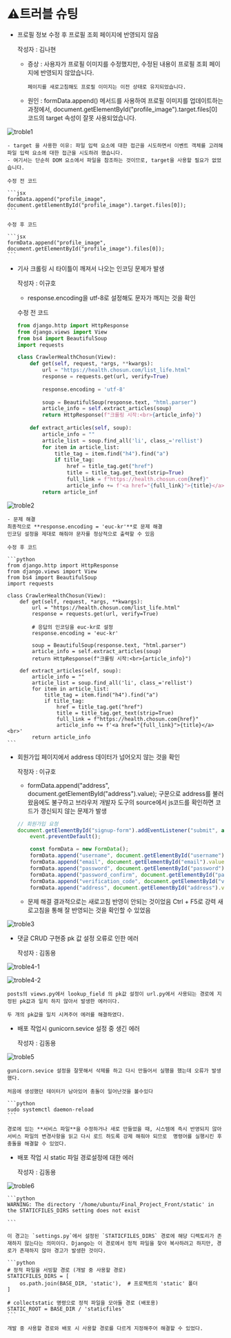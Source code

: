 # ⚠️트러블 슈팅

- 프로필 정보 수정 후 프로필 조회 페이지에 반영되지 않음
    
    작성자 : 김나현
    
    - 증상 : 사용자가 프로필 이미지를 수정했지만, 수정된 내용이 프로필 조회 페이지에 반영되지 않았습니다.
    
          페이지를 새로고침해도 프로필 이미지는 이전 상태로 유지되었습니다.
    
    - 원인 : formData.append() 메서드를 사용하여 프로필 이미지를 업데이트하는 과정에서, document.getElementById("profile_image").target.files[0] 코드의 target 속성이 잘못 사용되었습니다.
    
![troble1](https://github.com/user-attachments/assets/569c8e79-f35f-4e00-9019-0322aee0f859)

    
    - target 을 사용한 이유: 파일 입력 요소에 대한 접근을 시도하면서 이벤트 객체를 고려해 파일 입력 요소에 대한 접근을 시도하려 했습니다.
    - 여기서는 단순히 DOM 요소에서 파일을 참조하는 것이므로, target을 사용할 필요가 없었습니다.
    
    수정 전 코드
    
    ```jsx
    formData.append("profile_image", document.getElementById("profile_image").target.files[0]);
    ```
    
    수정 후 코드
    
    ```jsx
    formData.append("profile_image", document.getElementById("profile_image").files[0]);
    ```
    
- 기사 크롤링 시 타이틀이 깨져서 나오는 인코딩 문제가 발생
    
    작성자 : 이규호
    
    - response.encoding을 utf-8로 설정해도 문자가 깨지는 것을 확인
    
    수정 전 코드
    
    ```python
    from django.http import HttpResponse
    from django.views import View
    from bs4 import BeautifulSoup
    import requests
    
    class CrawlerHealthChosun(View):
        def get(self, request, *args, **kwargs):
            url = "https://health.chosun.com/list_life.html"
            response = requests.get(url, verify=True)
            
            response.encoding = 'utf-8'
            
            soup = BeautifulSoup(response.text, "html.parser")
            article_info = self.extract_articles(soup)
            return HttpResponse(f"크롤링 시작:<br>{article_info}")
            
        def extract_articles(self, soup):
            article_info = ""
            article_list = soup.find_all('li', class_='rellist')
            for item in article_list:
                title_tag = item.find("h4").find("a")
                if title_tag:
                    href = title_tag.get("href")
                    title = title_tag.get_text(strip=True)
                    full_link = f"https://health.chosun.com{href}"
                    article_info += f'<a href="{full_link}">{title}</a><br>'
            return article_inf
    ```
    
![troble2](https://github.com/user-attachments/assets/eed97575-277e-4a52-9b6e-19c60bbc799f)
    
    - 문제 해결
    최종적으로 **response.encoding = 'euc-kr'**로 문제 해결
    인코딩 설정을 제대로 해줘야 문자를 정상적으로 출력할 수 있음
    
    수정 후 코드
    
    ```python
    from django.http import HttpResponse
    from django.views import View
    from bs4 import BeautifulSoup
    import requests
    
    class CrawlerHealthChosun(View):
        def get(self, request, *args, **kwargs):
            url = "https://health.chosun.com/list_life.html"
            response = requests.get(url, verify=True)
            
            # 응답의 인코딩을 euc-kr로 설정
            response.encoding = 'euc-kr'
            
            soup = BeautifulSoup(response.text, "html.parser")
            article_info = self.extract_articles(soup)
            return HttpResponse(f"크롤링 시작:<br>{article_info}")
            
        def extract_articles(self, soup):
            article_info = ""
            article_list = soup.find_all('li', class_='rellist')
            for item in article_list:
                title_tag = item.find("h4").find("a")
                if title_tag:
                    href = title_tag.get("href")
                    title = title_tag.get_text(strip=True)
                    full_link = f"https://health.chosun.com{href}"
                    article_info += f'<a href="{full_link}">{title}</a><br>'
            return article_info
    ```
    
- 회원가입 페이지에서 address 데이터가 넘어오지 않는 것을 확인
    
    작정자 : 이규호
    
    - formData.append("address", document.getElementById("address").value); 구문으로 address를 불러왔음에도 불구하고 브라우저 개발자 도구의 source에서 js코드를 확인하면 코드가 갱신되지 않는 문제가 발생
    
    ```jsx
    // 회원가입 요청
    document.getElementById("signup-form").addEventListener("submit", async function (event) {
        event.preventDefault();
    
        const formData = new FormData();
        formData.append("username", document.getElementById("username").value);
        formData.append("email", document.getElementById("email").value);
        formData.append("password", document.getElementById("password").value);
        formData.append("password_confirm", document.getElementById("password_confirm").value);
        formData.append("verification_code", document.getElementById("verification_code").value);
        formData.append("address", document.getElementById("address").value);
    ```
    
    - 문제 해결
    결과적으로는 새로고침 반영이 안되는 것이었음
    Ctrl + F5로 강력 새로고침을 통해 잘 반영되는 것을 확인할 수 있었음
    
![troble3](https://github.com/user-attachments/assets/23b86e16-e69b-4ad2-ba7f-f9fb602091b4)
    
- 댓글 CRUD 구현중 pk 값 설정 오류로 인한 에러
    
    작성자 : 김동용 
    
![troble4-1](https://github.com/user-attachments/assets/06e5941b-9eff-4976-9427-ee46041754ca)

![troble4-2](https://github.com/user-attachments/assets/d0a153ce-ba6c-4a55-bc0c-3bff86215b8c)
    
    posts의 views.py에서 lookup_field 의 pk값 설정이 url.py에서 사용되는 경로에 지정된 pk값과 일치 하지 않아서 발생한 에러이다.
    
    두 개의 pk값을 일치 시켜주어 에러를 해결하였다.
    
- 배포 작업시 gunicorn.sevice 설정 중 생긴 에러
    
    작성자 : 김동용
    
![troble5](https://github.com/user-attachments/assets/b291040d-99d9-4ef9-98df-65eda937b15e)
    
    gunicorn.sevice 설정을 잘못해서 삭제를 하고 다시 만들어서 실행을 했는데 오류가 발생했다.
    
    처음에 생성했던 데이터가 남아있어 충돌이 일어난것을 볼수있다
    
    ```python
    sudo systemctl daemon-reload
    ```
    
    경로에 있는 **서비스 파일**을 수정하거나 새로 만들었을 때, 시스템에 즉시 반영되지 않아 서비스 파일의 변경사항을 읽고 다시 로드 하도록 강제 해줘야 되므로  명령어를 실행시킨 후 충돌을 해결할 수 있었다.
    
- 배포 작업 시 static 파일 경로설정에 대한 에러
    
    작성자 : 김동용
    
![troble6](https://github.com/user-attachments/assets/16cba0e0-36c4-4db2-a60c-8c0c47373067)
    
    ```python
    WARNING: The directory '/home/ubuntu/Final_Project_Front/static' in the STATICFILES_DIRS setting does not exist
    
    ```
    
    이 경고는 `settings.py`에서 설정된 `STATICFILES_DIRS` 경로에 해당 디렉토리가 존재하지 않는다는 의미이다. Django는 이 경로에서 정적 파일을 찾아 복사하려고 하지만, 경로가 존재하지 않아 경고가 발생한 것이다.
    
    ```python
    # 정적 파일을 서빙할 경로 (개발 중 사용할 경로)
    STATICFILES_DIRS = [
        os.path.join(BASE_DIR, 'static'),  # 프로젝트의 'static' 폴더
    ]
    
    # collectstatic 명령으로 정적 파일을 모아둘 경로 (배포용)
    STATIC_ROOT = BASE_DIR / 'staticfiles'
    ```
    
    개발 중 사용할 경로와 배포 시 사용할 경로를 다르게 지정해주어 해결할 수 있었다.
